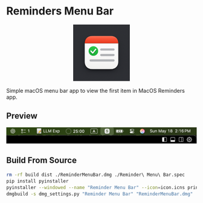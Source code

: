 # Reminders Menu Bar

<div align="center">
  <img src="./icon.png" alt="Reminders Menu Bar" width="150">
</div>

Simple macOS menu bar app to view the first item in MacOS Reminders app.

## Preview
<div align="center">
  <img src="./example.png" alt="Reminders Menu Bar Example">
</div>

## Build From Source

```bash
rm -rf build dist ./ReminderMenuBar.dmg ./Reminder\ Menu\ Bar.spec
pip install pyinstaller
pyinstaller --windowed --name "Reminder Menu Bar" --icon=icon.icns print_meunbar.py
dmgbuild -s dmg_settings.py "Reminder Menu Bar" "ReminderMenuBar.dmg"
```


